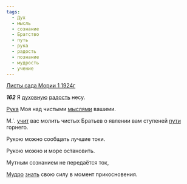 ```yaml
---
tags:
  - Дух
  - мысль
  - сознание
  - Братство
  - путь
  - рука
  - радость
  - познание
  - мудрость
  - учение
---
```


[Листы сада Мории 1 1924г](https://127.0.0.1:4002/agni/1924)

___162___
Я [духовную](../../../tags/#Дух) [радость](../../../tags/#радость) несу.   

[Рука](../../../tags/#рука) Моя над чистыми [мыслями](../../../tags/#мысль) вашими.   

М.˙. [учит](../../../tags/#учение) вас молить чистых Братьев о явлении вам ступеней [пути](../../../tags/#путь) горнего.   

Рукою можно сообщать лучшие токи.   

Рукою можно и море остановить.   

Мутным сознанием не передаётся ток,   

[Мудро](../../../tags/#мудрость) [знать](../../../tags/#познание) свою силу в момент прикосновения.   

